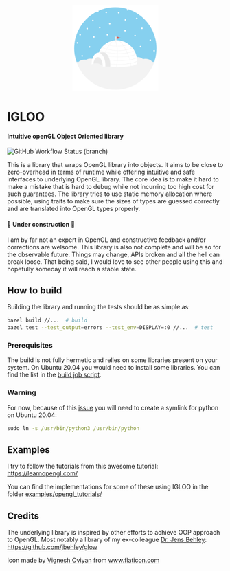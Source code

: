 <p align="center">
  <img width="200" height="200" src=".github/icon/igloo.png">
</p>

# IGLOO
#### **I**ntuitive open**GL** **O**bject **O**riented library

![GitHub Workflow Status (branch)](https://img.shields.io/github/workflow/status/niosus/IGLOO/CI/master?style=for-the-badge)

This is a library that wraps OpenGL library into objects. It aims to be close to zero-overhead in terms of runtime while offering intuitive and safe interfaces to underlying OpenGL library. The core idea is to make it hard to make a mistake that is hard to debug while not incurring too high cost for such guarantees. The library tries to use static memory allocation where possible, using traits to make sure the sizes of types are guessed correctly and are translated into OpenGL types properly.

#### 🚧 Under construction 🚧
I am by far not an expert in OpenGL and constructive feedback and/or corrections are welsome. This library is also not complete and will be so for the observable future. Things may change, APIs broken and all the hell can break loose. That being said, I would love to see other people using this and hopefully someday it will reach a stable state. 

## How to build

Building the library and running the tests should be as simple as:
```bash
bazel build //...  # build
bazel test --test_output=errors --test_env=DISPLAY=:0 //...  # test
```

### Prerequisites
The build is not fully hermetic and relies on some libraries present on your system. On Ubuntu 20.04 you would need to install some libraries. You can find the list in the [build job script](.github/workflows/main.yml).

### Warning
For now, because of this [issue](https://github.com/bazelbuild/bazel/issues/11554) you will need to create a symlink for python on Ubuntu 20.04:
```cmd
sudo ln -s /usr/bin/python3 /usr/bin/python 
```

## Examples
I try to follow the tutorials from this awesome tutorial: https://learnopengl.com/ 

You can find the implementations for some of these using IGLOO in the folder [examples/opengl_tutorials/](examples/opengl_tutorials/)

## Credits
The underlying library is inspired by other efforts to achieve OOP approach to
OpenGL. Most notably a library of my ex-colleague [Dr. Jens Behley](https://github.com/jbehley):
https://github.com/jbehley/glow

<div>Icon made by <a href="https://www.flaticon.com/authors/vignesh-oviyan" title="Vignesh Oviyan">Vignesh Oviyan</a> from <a href="https://www.flaticon.com/" title="Flaticon">www.flaticon.com</a></div>


